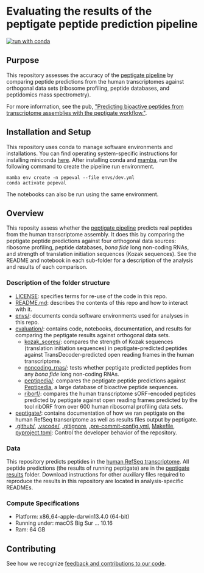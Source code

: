 # Evaluating the results of the peptigate peptide prediction pipeline

[![run with conda](http://img.shields.io/badge/run%20with-conda-3EB049?labelColor=000000&logo=anaconda)](https://docs.conda.io/projects/miniconda/en/latest/)

## Purpose

This repository assesses the accuracy of the [peptigate pipeline](https://github.com/Arcadia-Science/peptigate) by comparing peptide predictions from the human transcriptomes against orthogonal data sets (ribosome profiling, peptide databases, and peptidomics mass spectrometry).

For more information, see the pub, ["Predicting bioactive peptides from transcriptome assemblies with the peptigate workflow."](https://doi.org/10.57844/arcadia-6500-9be8).

## Installation and Setup

This repository uses conda to manage software environments and installations. You can find operating system-specific instructions for installing miniconda [here](https://docs.conda.io/projects/miniconda/en/latest/). After installing conda and [mamba](https://mamba.readthedocs.io/en/latest/), run the following command to create the pipeline run environment.

```{bash}
mamba env create -n pepeval --file envs/dev.yml
conda activate pepeval
```

The notebooks can also be run using the same environment.

## Overview

This reposity assess whether the [peptigate pipeline](https://github.com/Arcadia-Science/peptigate) predicts real peptides from the human transcriptome assembly.
It does this by comparing the peptigate peptide predictions against four orthogonal data sources: ribosome profiling, peptide databases, *bona fide* long non-coding RNAs, and strength of translation initiation sequences (Kozak sequences).
See the README and notebook in each sub-folder for a description of the analysis and results of each comparison.

### Description of the folder structure

* [LICENSE](./LICENSE): specifies terms for re-use of the code in this repo.
* [README.md](./README.md): describes the contents of this repo and how to interact with it.
* [envs/](./envs): documents conda software environments used for analyses in this repo.
* [evaluation/](./evaluation): contains code, notebooks, documentation, and results for comparing the peptigate results against orthogonal data sets.
    * [kozak_scores/](./evaluation/kozak_scores): compares the strength of Kozak sequences (translation initiation sequences) in peptigate-predicted peptides against TransDecoder-predicted open reading frames in the human transcriptome.
    * [noncoding_rnas/](./evaluation/noncoding_rnas): tests whether peptigate predicted peptides from any *bona fide* long non-coding RNAs.
    * [peptipedia/](./evaluation/peptipedia): compares the peptigate peptide predictions against [Peptipedia](https://app.peptipedia.cl/), a large database of bioactive peptide sequences. 
    * [riborf/](./evaluation/riborf): compares the human transcriptome sORF-encoded peptides predicted by peptigate against open reading frames predicted by the tool ribORF from over 600 human ribosomal profiling data sets. 
* [peptigate/](./peptigate): contains documentation of how we ran peptigate on the human RefSeq transcriptome as well as results files output by peptigate.
* [.github/](./.github), [.vscode/](./.vscode), [.gitignore](./.gitignore), [.pre-commit-config.yml](./.pre-commit-config.yml), [Makefile](./Makefile), [pyproject.toml](./pyproject.toml): Control the developer behavior of the repository. 

### Data

This repository predicts peptides in the [human RefSeq transcriptome](https://ftp.ncbi.nlm.nih.gov/genomes/all/GCF/000/001/405/GCF_000001405.40_GRCh38.p14/GCF_000001405.40_GRCh38.p14_rna.fna.gz).
All peptide predictions (the results of running peptigate) are in the [peptigate results](./peptigate/results/) folder.
Download instructions for other auxiliary files required to reproduce the results in this repository are located in analysis-specific READMEs.

### Compute Specifications

* Platform: x86_64-apple-darwin13.4.0 (64-bit)
* Running under: macOS Big Sur ... 10.16
* Ram: 64 GB

## Contributing

See how we recognize [feedback and contributions to our code](https://github.com/Arcadia-Science/arcadia-software-handbook/blob/main/guides-and-standards/guide-credit-for-contributions.md).


